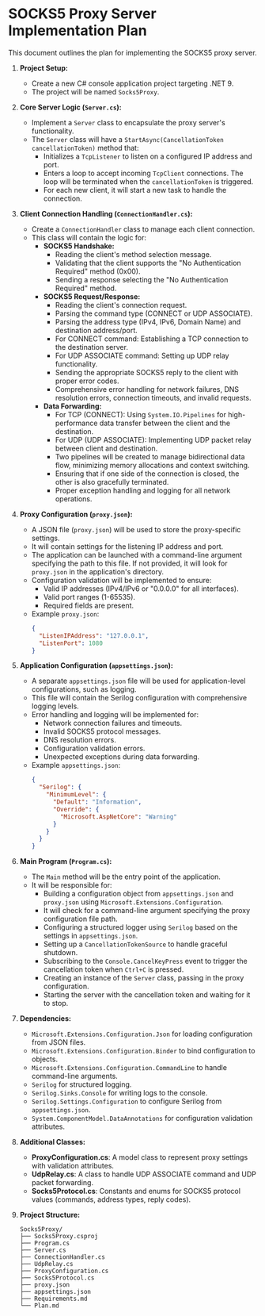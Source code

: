 # SOCKS5 Proxy Server Implementation Plan

This document outlines the plan for implementing the SOCKS5 proxy server.

1.  **Project Setup:**
    *   Create a new C# console application project targeting .NET 9.
    *   The project will be named `Socks5Proxy`.

2.  **Core Server Logic (`Server.cs`):**
    *   Implement a `Server` class to encapsulate the proxy server's functionality.
    *   The `Server` class will have a `StartAsync(CancellationToken cancellationToken)` method that:
        *   Initializes a `TcpListener` to listen on a configured IP address and port.
        *   Enters a loop to accept incoming `TcpClient` connections. The loop will be terminated when the `cancellationToken` is triggered.
        *   For each new client, it will start a new task to handle the connection.

3.  **Client Connection Handling (`ConnectionHandler.cs`):**
    *   Create a `ConnectionHandler` class to manage each client connection.
    *   This class will contain the logic for:
        *   **SOCKS5 Handshake:**
            *   Reading the client's method selection message.
            *   Validating that the client supports the "No Authentication Required" method (0x00).
            *   Sending a response selecting the "No Authentication Required" method.
        *   **SOCKS5 Request/Response:**
            *   Reading the client's connection request.
            *   Parsing the command type (CONNECT or UDP ASSOCIATE).
            *   Parsing the address type (IPv4, IPv6, Domain Name) and destination address/port.
            *   For CONNECT command: Establishing a TCP connection to the destination server.
            *   For UDP ASSOCIATE command: Setting up UDP relay functionality.
            *   Sending the appropriate SOCKS5 reply to the client with proper error codes.
            *   Comprehensive error handling for network failures, DNS resolution errors, connection timeouts, and invalid requests.
        *   **Data Forwarding:**
            *   For TCP (CONNECT): Using `System.IO.Pipelines` for high-performance data transfer between the client and the destination.
            *   For UDP (UDP ASSOCIATE): Implementing UDP packet relay between client and destination.
            *   Two pipelines will be created to manage bidirectional data flow, minimizing memory allocations and context switching.
            *   Ensuring that if one side of the connection is closed, the other is also gracefully terminated.
            *   Proper exception handling and logging for all network operations.

4.  **Proxy Configuration (`proxy.json`):**
    *   A JSON file (`proxy.json`) will be used to store the proxy-specific settings.
    *   It will contain settings for the listening IP address and port.
    *   The application can be launched with a command-line argument specifying the path to this file. If not provided, it will look for `proxy.json` in the application's directory.
    *   Configuration validation will be implemented to ensure:
        *   Valid IP addresses (IPv4/IPv6 or "0.0.0.0" for all interfaces).
        *   Valid port ranges (1-65535).
        *   Required fields are present.
    *   Example `proxy.json`:
        ```json
        {
          "ListenIPAddress": "127.0.0.1",
          "ListenPort": 1080
        }
        ```

5.  **Application Configuration (`appsettings.json`):**
    *   A separate `appsettings.json` file will be used for application-level configurations, such as logging.
    *   This file will contain the Serilog configuration with comprehensive logging levels.
    *   Error handling and logging will be implemented for:
        *   Network connection failures and timeouts.
        *   Invalid SOCKS5 protocol messages.
        *   DNS resolution errors.
        *   Configuration validation errors.
        *   Unexpected exceptions during data forwarding.
    *   Example `appsettings.json`:
        ```json
        {
          "Serilog": {
            "MinimumLevel": {
              "Default": "Information",
              "Override": {
                "Microsoft.AspNetCore": "Warning"
              }
            }
          }
        }
        ```

6.  **Main Program (`Program.cs`):**
    *   The `Main` method will be the entry point of the application.
    *   It will be responsible for:
        *   Building a configuration object from `appsettings.json` and `proxy.json` using `Microsoft.Extensions.Configuration`.
        *   It will check for a command-line argument specifying the proxy configuration file path.
        *   Configuring a structured logger using `Serilog` based on the settings in `appsettings.json`.
        *   Setting up a `CancellationTokenSource` to handle graceful shutdown.
        *   Subscribing to the `Console.CancelKeyPress` event to trigger the cancellation token when `Ctrl+C` is pressed.
        *   Creating an instance of the `Server` class, passing in the proxy configuration.
        *   Starting the server with the cancellation token and waiting for it to stop.

7.  **Dependencies:**
    *   `Microsoft.Extensions.Configuration.Json` for loading configuration from JSON files.
    *   `Microsoft.Extensions.Configuration.Binder` to bind configuration to objects.
    *   `Microsoft.Extensions.Configuration.CommandLine` to handle command-line arguments.
    *   `Serilog` for structured logging.
    *   `Serilog.Sinks.Console` for writing logs to the console.
    *   `Serilog.Settings.Configuration` to configure Serilog from `appsettings.json`.
    *   `System.ComponentModel.DataAnnotations` for configuration validation attributes.

8.  **Additional Classes:**
    *   **ProxyConfiguration.cs**: A model class to represent proxy settings with validation attributes.
    *   **UdpRelay.cs**: A class to handle UDP ASSOCIATE command and UDP packet forwarding.
    *   **Socks5Protocol.cs**: Constants and enums for SOCKS5 protocol values (commands, address types, reply codes).

9.  **Project Structure:**
    ```
    Socks5Proxy/
    ├── Socks5Proxy.csproj
    ├── Program.cs
    ├── Server.cs
    ├── ConnectionHandler.cs
    ├── UdpRelay.cs
    ├── ProxyConfiguration.cs
    ├── Socks5Protocol.cs
    ├── proxy.json
    ├── appsettings.json
    ├── Requirements.md
    └── Plan.md
    ```
